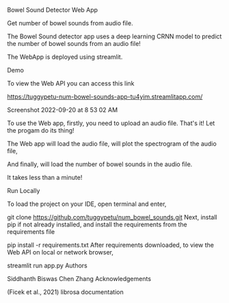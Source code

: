 Bowel Sound Detector Web App

Get number of bowel sounds from audio file.

The Bowel Sound detector app uses a deep learning CRNN model to predict the number of bowel sounds from an audio file!

The WebApp is deployed using streamlit.

Demo

To view the Web API you can access this link

https://tuggypetu-num-bowel-sounds-app-tu4yim.streamlitapp.com/

Screenshot 2022-09-20 at 8 53 02 AM

To use the Web app, firstly, you need to upload an audio file. That's it! Let the progam do its thing!

The Web app will load the audio file, will plot the spectrogram of the audio file,

And finally, will load the number of bowel sounds in the audio file.

It takes less than a minute!

Run Locally

To load the project on your IDE, open terminal and enter,

git clone https://github.com/tuggypetu/num_bowel_sounds.git
Next, install pip if not already installed, and install the requirements from the requirements file

pip install -r requirements.txt
After requirements downloaded, to view the Web API on local or network browser,

streamlit run app.py
Authors

Siddhanth Biswas
Chen Zhang
Acknowledgements

(Ficek et al., 2021)
librosa documentation
